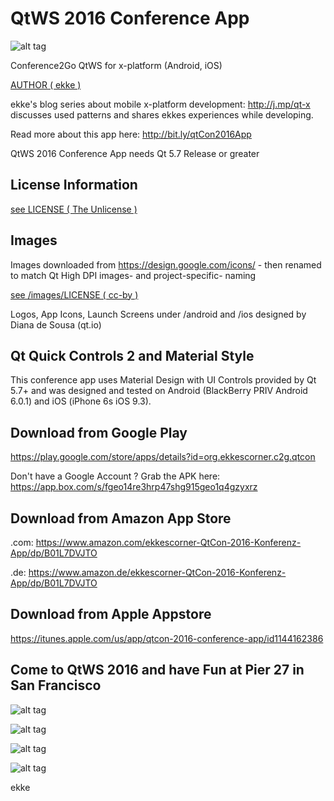 # QtWS 2016 Conference App
![alt tag](https://appbus.files.wordpress.com/2016/08/qtconappicon-180x180.png  "QtWS 2016 App Logo")

Conference2Go QtWS for x-platform (Android, iOS)

[AUTHOR ( ekke )](AUTHOR.md)

ekke's blog series about mobile x-platform development: http://j.mp/qt-x discusses used patterns and shares ekkes experiences while developing.

Read more about this app here:
http://bit.ly/qtCon2016App

QtWS 2016 Conference App needs Qt 5.7 Release or greater

## License Information
[see LICENSE ( The Unlicense )](LICENSE)

## Images
Images downloaded from https://design.google.com/icons/ - then renamed to match Qt High DPI images- and project-specific- naming

[see /images/LICENSE ( cc-by )](images/LICENSE)

Logos, App Icons, Launch Screens under /android and /ios designed by
Diana de Sousa (qt.io)

## Qt Quick Controls 2 and Material Style
This conference app uses Material Design with UI Controls provided by Qt 5.7+ and was designed and tested on Android (BlackBerry PRIV Android 6.0.1) and iOS (iPhone 6s iOS 9.3).

## Download from Google Play
https://play.google.com/store/apps/details?id=org.ekkescorner.c2g.qtcon

Don't have a Google Account ? Grab the APK here: https://app.box.com/s/fgeo14re3hrp47shg915geo1q4gzyxrz

## Download from Amazon App Store
.com: https://www.amazon.com/ekkescorner-QtCon-2016-Konferenz-App/dp/B01L7DVJTO

.de: https://www.amazon.de/ekkescorner-QtCon-2016-Konferenz-App/dp/B01L7DVJTO

## Download from Apple Appstore
https://itunes.apple.com/us/app/qtcon-2016-conference-app/id1144162386

## Come to QtWS 2016 and have Fun at Pier 27 in San Francisco
![alt tag](https://appbus.files.wordpress.com/2016/08/01_venue.png  "QtWS 2016 Conference App at Pier 27 in San Francisco")

![alt tag](https://appbus.files.wordpress.com/2016/08/02_schedule.png  "QtWS 2016 Conference App - Schedule")

![alt tag](https://appbus.files.wordpress.com/2016/08/04_speakerlist.png  "QtWS 2016 Conference App - Speaker")

![alt tag](https://appbus.files.wordpress.com/2016/08/06_drawer.png  "QtWS 2016 Conference App - Drawer")

ekke

